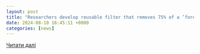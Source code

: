 ```yaml
---
layout: post
title: "Researchers develop reusable filter that removes 75% of a ’forever chemical’ from water | Euronews"
date: 2024-08-10 16:45:11 +0000
categories: [news]
---
```


[Читати далі](https://www.euronews.com/next/2024/08/10/researchers-develop-reusable-filter-that-removes-75-of-a-forever-chemical-from-water)
